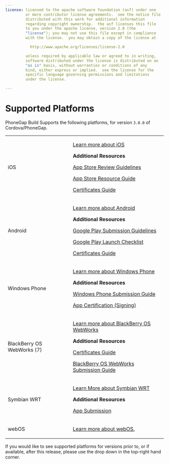 ```yaml
---
license: licensed to the apache software foundation (asf) under one
         or more contributor license agreements.  see the notice file
         distributed with this work for additional information
         regarding copyright ownership.  the asf licenses this file
         to you under the apache license, version 2.0 (the
         "license"); you may not use this file except in compliance
         with the license.  you may obtain a copy of the license at

           http://www.apache.org/licenses/license-2.0

         unless required by applicable law or agreed to in writing,
         software distributed under the license is distributed on an
         "as is" basis, without warranties or conditions of any
         kind, either express or implied.  see the license for the
         specific language governing permissions and limitations
         under the license.

---
```


# Supported Platforms

PhoneGap Build Supports the following platforms, for version `3.0.0` of Cordova/PhoneGap.

<table class="table">
  <tr>
    <td>iOS</td>
    <td>
      <p>
        <a href="https://developer.apple.com/devcenter/ios/index.action" target="_blank">
          Learn more about iOS
        </a>
      </p>
      <p>
      <strong>Additional Resources</strong>
      </p>
      <p>
        <a href="https://developer.apple.com/appstore/guidelines.html" target="_blank">
          App Store Review Guidelines
        </a>
      </p>
      <p>
        <a href="https://developer.apple.com/appstore/index.html" target="_blank">
          App Store Resource Guide
        </a>
      </p>
      <p>
        <a href="https://developer.apple.com/support/technical/certificates/" target="_blank">
          Certificates Guide
        </a>
      </p>
    </td>
  </tr>
  <tr>
    <td>Android</td>
    <td>
      <p>
        <a href="http://developer.android.com/about/index.html" target="_blank">
          Learn more about Android
        </a>
      </p>
      <p>
      <strong>Additional Resources</strong>
      </p>
      <p>
        <a href="http://developer.android.com/distribute/googleplay/policies/index.html" target="_blank">
          Google Play Submission Guidelines
        </a>
      </p>
      <p>
        <a href="http://developer.android.com/distribute/googleplay/publish/preparing.html" target="_blank">
          Google Play Launch Checklist
        </a>
      </p>
      <p>
        <a href="http://developer.android.com/tools/publishing/app-signing.html" target="_blank">
          Certificates Guide
        </a>
      </p>
    </td>
  </tr>
  <tr>
    <td>Windows Phone</td>
    <td>
      <p>
        <a href="http://developer.windowsphone.com/en-us/develop" target="_blank">
          Learn more about Windows Phone
        </a>
      </p>
      <p>
      <strong>Additional Resources</strong>
      </p>
      <p>
        <a href="http://msdn.microsoft.com/library/windowsphone/help/jj206724%28v=vs.105%29.aspx" target="_blank">
          Windows Phone Submission Guide
        </a>
      </p>
      <p>
        <a href="http://msdn.microsoft.com/en-us/library/windowsphone/develop/hh184843%28v=vs.105%29.aspx" target="_blank">
          App Certification (Signing)
        </a>
      </p>
    </td>
  </tr>
  <tr>
    <td>BlackBerry OS WebWorks (7)</td>
    <td>
      <p>
        <a href="https://developer.blackberry.com/bbos/html5/documentation/what_is_a_webworks_app_1845471_11.html" target="_blank">
          Learn more about BlackBerry OS WebWorks
        </a>
      </p>
      <p>
      <strong>Additional Resources</strong>
      </p>
      <p>
        <a href="https://developer.blackberry.com/bbos/html5/documentation/signing_setup.html" target="_blank">
          Certificates Guide
        </a>
      </p>
      <p>
        <a href="https://developer.blackberry.com/bbos/html5/documentation/distributing_your_app_1866990.html" target="_blank">
          BlackBerry OS WebWorks Submission Guide
        </a>
      </p>
    </td>
  </tr>
  <tr>
    <td>Symbian WRT</td>
    <td>
      <p>
        <a href="http://developer.nokia.com/Develop/Web/Web_runtime.xhtml" target="_blank">
          Learn More about Symbian WRT
        </a>
      </p>
      <p>
      <strong>Additional Resources</strong>
      </p>
      <p>
        <a href="http://developer.nokia.com/Distribute/Nokia_Store_guidelines.xhtml#article1" target="_blank">
          App Submission
        </a>
      </p>
    </td>
  </tr>
  <tr>
    <td>webOS</td>
    <td>
      <p>
        <a href="http://www.hpwebos.com/us/" target="_blank">
          Learn more about webOS.
        </a>
      </p>
    </td>
  </tr>
</table>


<i class="glyphicon glyphicon-check"></i> If you would like to see supported platforms for versions prior to, or if available, after this release, please use the drop down in the top-right hand corner.
